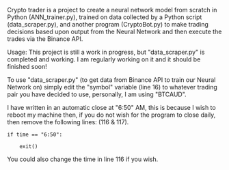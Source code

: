 Crypto trader is a project to create a neural network model from scratch in Python (ANN_trainer.py), 
trained on data collected by a Python script (data_scraper.py), 
and another program (CryptoBot.py) to make trading decisions based upon output from the 
Neural Network and then execute the trades via the Binance API.


Usage:
This project is still a work in progress, but "data_scraper.py" is completed and working. 
I am regularly working on it and it should be finished soon!


To use "data_scraper.py" (to get data from Binance API to train our Neural Network on) 
simply edit the "symbol" variable (line 16) to whatever trading pair you have decided to use, personally, I am using "BTCAUD".

I have written in an automatic close at "6:50" AM, this is because I wish to reboot my machine then, if you do not wish for the program to close daily,
then remove the following lines: (116 & 117).


    if time == "6:50": 

        exit()
  
  
You could also change the time in line 116 if you wish.
